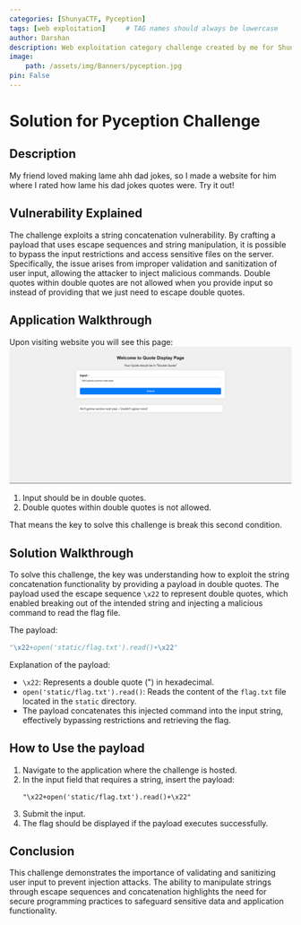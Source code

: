 ```yaml
---
categories: [ShunyaCTF, Pyception]
tags: [web exploitation]     # TAG names should always be lowercase
author: Darshan
description: Web exploitation category challenge created by me for ShunyaCTF Aarambha
image:
    path: /assets/img/Banners/pyception.jpg
pin: False
---
```


# Solution for Pyception Challenge

## Description
My friend loved making lame ahh dad jokes, so I made a website for him where I rated how lame his dad jokes quotes were. Try it out!

## Vulnerability Explained
The challenge exploits a string concatenation vulnerability. By crafting a payload that uses escape sequences and string manipulation, it is possible to bypass the input restrictions and access sensitive files on the server. Specifically, the issue arises from improper validation and sanitization of user input, allowing the attacker to inject malicious commands. Double quotes within double quotes are not allowed when you provide input so instead of providing that we just need to escape double quotes. 

## Application Walkthrough

Upon visiting website you will see this page:  
![homepage](/assets/img/ShunyaCTF/Pyception/homepage.png)

1. Input should be in double quotes.
2. Double quotes within double quotes is not allowed.

That means the key to solve this challenge is break this second condition.  

## Solution Walkthrough
To solve this challenge, the key was understanding how to exploit the string concatenation functionality by providing a payload in double quotes. The payload used the escape sequence `\x22` to represent double quotes, which enabled breaking out of the intended string and injecting a malicious command to read the flag file.

The payload:
```python
"\x22+open('static/flag.txt').read()+\x22"
```
Explanation of the payload:
- `\x22`: Represents a double quote (") in hexadecimal.
- `open('static/flag.txt').read()`: Reads the content of the `flag.txt` file located in the `static` directory.
- The payload concatenates this injected command into the input string, effectively bypassing restrictions and retrieving the flag.

## How to Use the payload
1. Navigate to the application where the challenge is hosted.
2. In the input field that requires a string, insert the payload:
   ```
   "\x22+open('static/flag.txt').read()+\x22"
   ```
3. Submit the input.
4. The flag should be displayed if the payload executes successfully.

## Conclusion
This challenge demonstrates the importance of validating and sanitizing user input to prevent injection attacks. The ability to manipulate strings through escape sequences and concatenation highlights the need for secure programming practices to safeguard sensitive data and application functionality.

